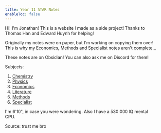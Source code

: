 ```yaml
---
title: Year 11 ATAR Notes
enableToc: false
---
```


Hi! I'm Jonathan! This is a website I made as a side project! Thanks to Thomas Han and Edward Huynh for helping! 

Originally my notes were on paper, but I'm working on copying them over! This is why my Economics, Methods and Specialist notes aren't complete...

These notes are on Obsidian! You can also ask me on Discord for them!

Subjects:
1. [Chemistry](Chemistry/Chemistry.md)
2. [Physics](Physics/Physics.md)
3. [Economics](Economics/Economics.md)
4. [Literature](Literature/Literature.md)
5. [Methods](Methods/Methods.md)
6. [Specialist](Specialist/Specialist.md)

I'm 6'10", in case you were wondering. Also I have a 530 000 IQ mental CPU.

Source: trust me bro